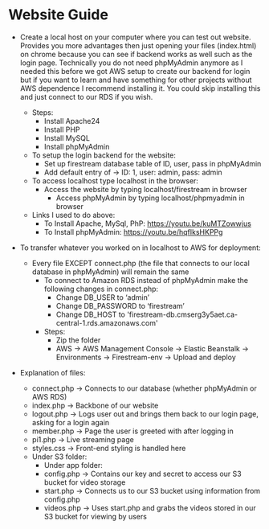 # Website Guide
* Create a local host on your computer where you can test out website. Provides you more advantages then just opening your files (index.html) on chrome because you can see if backend works as well such as the login page. Technically you do not need phpMyAdmin anymore as I needed this before we got AWS setup to create our backend for login but if you want to learn and have something for other projects without AWS dependence I recommend installing it. You could skip installing this and just connect to our RDS if you wish.
  * Steps:
    * Install Apache24
    *	Install PHP
    *	Install MySQL
    *	Install phpMyAdmin
  * To setup the login backend for the website:
    * Set up firestream database table of ID, user, pass in phpMyAdmin
    * Add default entry of -> ID: 1, user: admin, pass: admin
  * To access localhost type localhost in the browser:
    * Access the website by typing localhost/firestream in browser
	  * Access phpMyAdmin by typing localhost/phpmyadmin in browser
  * Links I used to do above:
    * To Install Apache, MySql, PhP: https://youtu.be/kuMTZowwjus 
    * To Install phpMyAdmin: https://youtu.be/hqfIksHKPPg

* To transfer whatever you worked on in localhost to AWS for deployment:
  * Every file EXCEPT connect.php (the file that connects to our local database in phpMyAdmin) will remain the same
    * To connect to Amazon RDS instead of phpMyAdmin make the following changes in connect.php:
      * Change DB_USER to ‘admin’ 
      * Change DB_PASSWORD to ‘firestream’
      * Change DB_HOST to 'firestream-db.cmserg3y5aet.ca-central-1.rds.amazonaws.com'
    * Steps:
      * Zip the folder
      * AWS -> AWS Management Console -> Elastic Beanstalk -> Environments -> Firestream-env -> Upload and deploy
      
* Explanation of files:
  * connect.php -> Connects to our database (whether phpMyAdmin or AWS RDS)
  *	index.php -> Backbone of our website
  *	logout.php -> Logs user out and brings them back to our login page, asking for a login again
  *	member.php -> Page the user is greeted with after logging in
  *	pi1.php -> Live streaming page
  *	styles.css -> Front-end styling is handled here
  *	Under S3 folder:
    *	Under app folder:
      *	config.php -> Contains our key and secret to access our S3 bucket for video storage
      *	start.php -> Connects us to our S3 bucket using information from config.php
    *	videos.php -> Uses start.php and grabs the videos stored in our S3 bucket for viewing by users


